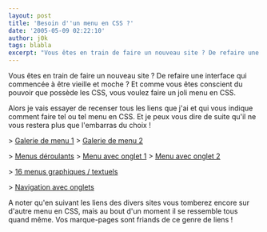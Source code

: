 ```yaml
---
layout: post
title: 'Besoin d''un menu en CSS ?'
date: '2005-05-09 02:22:10'
author: j0k
tags: blabla
excerpt: "Vous êtes en train de faire un nouveau site ? De refaire une interface qui commencée à être vieille et moche ? Et comme vous êtes conscient du pouvoir que possède les CSS, vous voulez faire un joli menu en CSS.     \nAlors je vais essayer de recenser tous les liens que j'ai et qui vous indique comment faire tel ou tel menu en CSS. Et je peux vous dire de suite      …"
---
```


Vous êtes en train de faire un nouveau site ? De refaire une interface qui commencée à être vieille et moche ? Et comme vous êtes conscient du pouvoir que possède les CSS, vous voulez faire un joli menu en CSS.

Alors je vais essayer de recenser tous les liens que j'ai et qui vous indique comment faire tel ou tel menu en CSS. Et je peux vous dire de suite qu'il ne vous restera plus que l'embarras du choix !

&gt; [Galerie de menu 1](http://css.maxdesign.com.au/listamatic/index.htm)
&gt; [Galerie de menu 2](http://css.maxdesign.com.au/listamatic2/index.htm)

&gt; [Menus déroulants](http://pompage.net/pompe/deroulants/)
&gt; [Menu avec onglet 1](http://pompage.net/pompe/portescoulissantes/)
&gt; [Menu avec onglet 2](http://pompage.net/pompe/portescoulissantes2/)

&gt; [16 menus graphiques / textuels](http://css.alsacreations.com/Galeries-de-menus-en-CSS)

&gt; [Navigation avec onglets](http://www.xhtml.net/xhtmlcss/csstabs)

A noter qu'en suivant les liens des divers sites vous tomberez encore sur d'autre menu en CSS, mais au bout d'un moment il se ressemble tous quand même.   Vos marque-pages sont friands de ce genre de liens !
